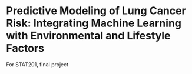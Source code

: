 # Predictive Modeling of Lung Cancer Risk: Integrating Machine Learning with Environmental and Lifestyle Factors

For STAT201, final project
